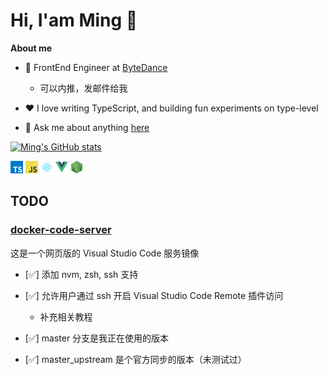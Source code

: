 # Hi, I'am Ming 👋

**About me**

- 💼 FrontEnd Engineer at [ByteDance](http://byteDance.com/)

  - 可以内推，发邮件给我

- ❤️ I love writing TypeScript, and building fun experiments on type-level

- 💬 Ask me about anything [here](https://github.com/akimyou/akimyou/issues)

[![Ming's GitHub stats](https://github-readme-stats.vercel.app/api?username=akimyou&show_icons=true&theme=radical)](https://github.com/akimyou)

<code><img height="20" alt="typescript" src="https://raw.githubusercontent.com/github/explore/80688e429a7d4ef2fca1e82350fe8e3517d3494d/topics/typescript/typescript.png"></code>
<code><img height="20" alt="javascript" src="https://raw.githubusercontent.com/github/explore/80688e429a7d4ef2fca1e82350fe8e3517d3494d/topics/javascript/javascript.png"></code>
<code><img height="20" alt="react" src="https://raw.githubusercontent.com/github/explore/80688e429a7d4ef2fca1e82350fe8e3517d3494d/topics/react/react.png"></code>
<code><img height="20" alt="react" src="https://raw.githubusercontent.com/github/explore/80688e429a7d4ef2fca1e82350fe8e3517d3494d/topics/vue/vue.png"></code>
<code><img height="20" alt="nodejs" src="https://raw.githubusercontent.com/github/explore/80688e429a7d4ef2fca1e82350fe8e3517d3494d/topics/nodejs/nodejs.png"></code>

## TODO

### [docker-code-server](https://github.com/Akimyou/docker-code-server)

这是一个网页版的 Visual Studio Code 服务镜像

- [✅] 添加 nvm, zsh, ssh 支持
- [✅] 允许用户通过 ssh 开启 Visual Studio Code Remote 插件访问

  - 补充相关教程

- [✅] master 分支是我正在使用的版本
- [✅] master_upstream 是个官方同步的版本（未测试过）
